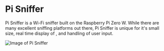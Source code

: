 # Pi Sniffer

Pi Sniffer is a Wi-Fi sniffer built on the Raspberry Pi Zero W. While there are many excellent sniffing platforms out there, Pi Sniffer is unique for it's small size, real time display of , and handling of user input.

![Image of Pi Sniffer](https://github.com/tenable/pi_sniffer/images/overview.jpeg)
